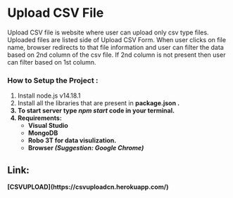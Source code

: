 <h1>Upload CSV File</h1>
    <p>Upload CSV file is website where user can upload only csv type files. Uploaded files are listed side of Upload CSV Form. When user clicks on file name, browser redirects to that file information and user can filter the data based on 2nd column of the csv file. If 2nd column is not present then user can filter based on 1st column.</p>

<h3>How to Setup the Project :</h3>
    <ol type="1">
        <li>Install node.js v14.18.1</li>
        <li>Install all the libraries that are present in <b>package.json<b> .</li>
        <li>To start server type  <b><i>npm start</i></b> code in your terminal.</li>
        <li>
            <b>Requirements:</b>
            <ul>
                <li>Visual Studio</li>
                <li>MongoDB</li>
                <li>Robo 3T for data visulization.</li>
                <li>Browser <i>(Suggestion: Google Chrome)</i></li>
            </ul>
        </li>
    </ol>


<h2>Link: </h2>
    <p>[CSVUPLOAD](https://csvuploadcn.herokuapp.com/)</p>
